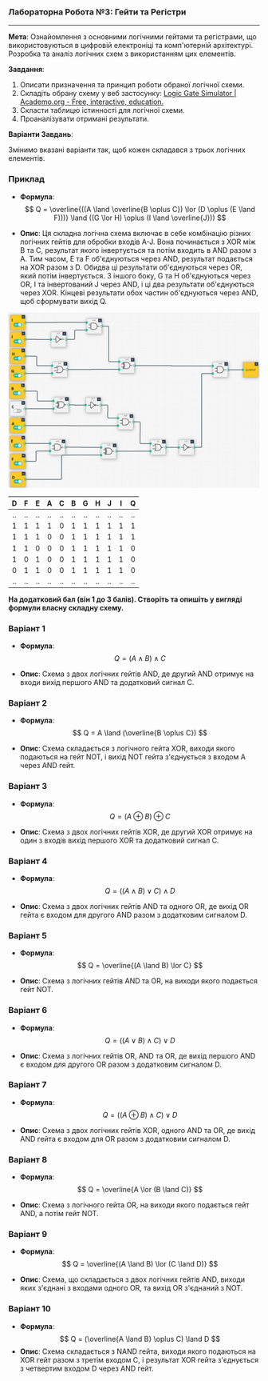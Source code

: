 ### Лабораторна Робота №3: Гейти та Регістри

---

**Мета**: Ознайомлення з основними логічними гейтами та регістрами, що використовуються в цифровій електроніці та комп'ютерній архітектурі. Розробка та аналіз логічних схем з використанням цих елементів.

**Завдання**:
1. Описати призначення та принцип роботи обраної логічної схеми.
2. Складіть обрану схему у веб застосунку: [Logic Gate Simulator | Academo.org - Free, interactive, education.](https://academo.org/demos/logic-gate-simulator/)
3. Скласти таблицю істинності для логічної схеми.
4. Проаналізувати отримані результати.

**Варіанти Завдань**:

Змінимо вказані варіанти так, щоб кожен складався з трьох логічних елементів.



### Приклад

- **Формула**:
  $$
  Q = \overline{((A \land \overline{B \oplus C}) \lor (D \oplus (E \land F)))} \land ((G \lor H) \oplus (I \land \overline{J}))
  $$

- **Опис**: Ця складна логічна схема включає в себе комбінацію різних логічних гейтів для обробки входів A-J. Вона починається з XOR між B та C, результат якого інвертується та потім входить в AND разом з A. Тим часом, E та F об'єднуються через AND, результат подається на XOR разом з D. Обидва ці результати об'єднуються через OR, який потім інвертується. З іншого боку, G та H об'єднуються через OR, I та інвертований J через AND, і ці два результати об'єднуються через XOR. Кінцеві результати обох частин об'єднуються через AND, щоб сформувати вихід Q.

![lr3_ex](./lr3_ex.png)

|  D   |  F   |  E   |  A   |  C   |  B   |  G   |  H   |  J   |  I   |  Q   |
| :--: | :--: | :--: | :--: | :--: | :--: | :--: | :--: | :--: | :--: | :--: |
|  ..  |  ..  |  ..  |  ..  |  ..  |  ..  |  ..  |  ..  |  ..  |  ..  |  ..  |
|  1   |  1   |  1   |  1   |  0   |  1   |  1   |  1   |  1   |  1   |  1   |
|  1   |  1   |  1   |  0   |  0   |  1   |  1   |  1   |  1   |  1   |  1   |
|  1   |  1   |  0   |  0   |  0   |  1   |  1   |  1   |  1   |  1   |  0   |
|  1   |  0   |  1   |  0   |  0   |  1   |  1   |  1   |  1   |  1   |  0   |
|  0   |  1   |  1   |  0   |  0   |  1   |  1   |  1   |  1   |  1   |  0   |
|  ..  |  ..  |  ..  |  ..  |  ..  |  ..  |  ..  |  ..  |  ..  |  ..  |  ..  |

**На додатковий бал (він 1 до 3 балів). Створіть та опишіть у вигляді формули власну складну схему.**



### Варіант 1

- **Формула**: 
  $$
  Q = (A \land B) \land C
  $$
  
- **Опис**: Схема з двох логічних гейтів AND, де другий AND отримує на входи вихід першого AND та додатковий сигнал C.

### Варіант 2

- **Формула**: 
  $$
  Q = A \land (\overline{B \oplus C})
  $$

- **Опис**: Схема складається з логічного гейта XOR, виходи якого подаються на гейт NOT, і вихід NOT гейта з'єднується з входом A через AND гейт.

### Варіант 3

- **Формула**: 
  $$
  Q = (A \oplus B) \oplus C
  $$
  
- **Опис**: Схема з двох логічних гейтів XOR, де другий XOR отримує на один з входів вихід першого XOR та додатковий сигнал C.

### Варіант 4

- **Формула**: 
  $$
  Q = ((A \land B) \lor C) \land D
  $$
  
- **Опис**: Схема з двох логічних гейтів AND та одного OR, де вихід OR гейта є входом для другого AND разом з додатковим сигналом D.

### Варіант 5

- **Формула**: 
  $$
  Q = \overline{(A \land B) \lor C}
  $$
  
- **Опис**: Схема з логічних гейтів AND та OR, на виходи якого подається гейт NOT.

### Варіант 6

- **Формула**: 
  $$
  Q = ((A \lor B) \land C) \lor D
  $$
  
- **Опис**: Схема з логічних гейтів OR, AND та OR, де вихід першого AND є входом для другого OR разом з додатковим сигналом D.

### Варіант 7

- **Формула**: 
  $$
  Q = ((A \oplus B) \land C) \lor D
  $$
  
- **Опис**: Схема з двох логічних гейтів XOR, одного AND та OR, де вихід AND гейта є входом для OR разом з додатковим сигналом D.

### Варіант 8

- **Формула**: 
  $$
  Q = \overline{A \lor (B \land C)}
  $$
  
- **Опис**: Схема з логічного гейта OR, на виходи якого подається гейт AND, а потім гейт NOT.

### Варіант 9

- **Формула**:
  $$
  Q = \overline{(A \land B) \lor (C \land D)}
  $$
  
- **Опис**: Схема, що складається з двох логічних гейтів AND, виходи яких з'єднані з входами одного OR, та вихід OR з'єднаний з NOT.

### Варіант 10
- **Формула**: 
  $$
  Q = (\overline{A \land B} \oplus C) \land D
  $$
- **Опис**: Схема складається з NAND гейта, виходи якого подаються на XOR гейт разом з третім входом C, і результат XOR гейта з'єднується з четвертим входом D через AND гейт.
